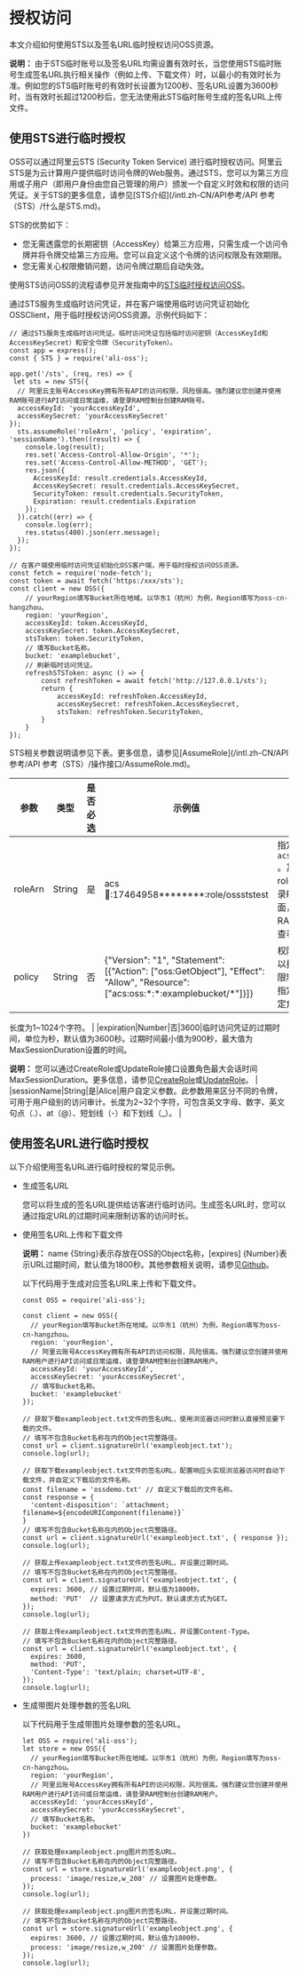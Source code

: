 # 授权访问

本文介绍如何使用STS以及签名URL临时授权访问OSS资源。

**说明：** 由于STS临时账号以及签名URL均需设置有效时长，当您使用STS临时账号生成签名URL执行相关操作（例如上传、下载文件）时，以最小的有效时长为准。例如您的STS临时账号的有效时长设置为1200秒、签名URL设置为3600秒时，当有效时长超过1200秒后，您无法使用此STS临时账号生成的签名URL上传文件。

## 使用STS进行临时授权

OSS可以通过阿里云STS \(Security Token Service\) 进行临时授权访问。阿里云STS是为云计算用户提供临时访问令牌的Web服务。通过STS，您可以为第三方应用或子用户（即用户身份由您自己管理的用户）颁发一个自定义时效和权限的访问凭证。关于STS的更多信息，请参见[STS介绍](/intl.zh-CN/API参考/API 参考（STS）/什么是STS.md)。

STS的优势如下：

-   您无需透露您的长期密钥（AccessKey）给第三方应用，只需生成一个访问令牌并将令牌交给第三方应用。您可以自定义这个令牌的访问权限及有效期限。
-   您无需关心权限撤销问题，访问令牌过期后自动失效。

使用STS访问OSS的流程请参见开发指南中的[STS临时授权访问OSS](/intl.zh-CN/开发指南/数据安全/访问控制/STS临时授权访问OSS.md)。

通过STS服务生成临时访问凭证，并在客户端使用临时访问凭证初始化OSSClient，用于临时授权访问OSS资源。示例代码如下：

```
// 通过STS服务生成临时访问凭证。临时访问凭证包括临时访问密钥（AccessKeyId和AccessKeySecret）和安全令牌（SecurityToken）。
const app = express();
const { STS } = require('ali-oss');

app.get('/sts', (req, res) => {
 let sts = new STS({
  // 阿里云主账号AccessKey拥有所有API的访问权限，风险很高。强烈建议您创建并使用RAM账号进行API访问或日常运维，请登录RAM控制台创建RAM账号。
  accessKeyId: 'yourAccessKeyId',
  accessKeySecret: 'yourAccessKeySecret'
});
  sts.assumeRole('roleArn', 'policy', 'expiration', 'sessionName').then((result) => {
    console.log(result);
    res.set('Access-Control-Allow-Origin', '*');
    res.set('Access-Control-Allow-METHOD', 'GET');
    res.json({
      AccessKeyId: result.credentials.AccessKeyId,
      AccessKeySecret: result.credentials.AccessKeySecret,
      SecurityToken: result.credentials.SecurityToken,
      Expiration: result.credentials.Expiration
    });
  }).catch((err) => {
    console.log(err);
    res.status(400).json(err.message);
  });
});

// 在客户端使用临时访问凭证初始化OSS客户端，用于临时授权访问OSS资源。
const fetch = require('node-fetch');
const token = await fetch('https:/xxx/sts');
const client = new OSS({
    // yourRegion填写Bucket所在地域。以华东1（杭州）为例，Region填写为oss-cn-hangzhou。
    region: 'yourRegion',
    accessKeyId: token.AccessKeyId,
    accessKeySecret: token.AccessKeySecret,
    stsToken: token.SecurityToken,
    // 填写Bucket名称。
    bucket: 'examplebucket',
    // 刷新临时访问凭证。
    refreshSTSToken: async () => {
        const refreshToken = await fetch('http://127.0.0.1/sts');
        return {
            accessKeyId: refreshToken.AccessKeyId,
            accessKeySecret: refreshToken.AccessKeySecret,
            stsToken: refreshToken.SecurityToken,
        }
    }
});
```

STS相关参数说明请参见下表。更多信息，请参见[AssumeRole](/intl.zh-CN/API参考/API 参考（STS）/操作接口/AssumeRole.md)。

|参数|类型|是否必选|示例值|描述|
|--|--|----|---|--|
|roleArn|String|是|acs:ram::17464958\*\*\*\*\*\*\*\*:role/ossststest|指定角色的ARN。格式：`acs:ram::$accountID:role/$roleName` 。其中$accountID为阿里云账号ID，$roleName为RAM角色名称。您可以登录RAM控制台，在RAM角色管理界面，搜索创建的RAM角色后，单击RAM角色名称，在RAM角色详情界面查看和复制角色的ARN信息。 |
|policy|String|否|\{"Version": "1", "Statement": \[\{"Action": \["oss:GetObject"\], "Effect": "Allow", "Resource": \["acs:oss:\*:\*:examplebucket/\*"\]\}\]\}|权限策略。生成STS临时访问凭证时可以指定一个额外的权限策略，以进一步限制STS临时访问凭证的权限。如果不指定则返回的STS临时访问凭证拥有指定角色的所有权限。

长度为1~1024个字符。 |
|expiration|Number|否|3600|临时访问凭证的过期时间，单位为秒，默认值为3600秒。过期时间最小值为900秒，最大值为MaxSessionDuration设置的时间。

**说明：** 您可以通过CreateRole或UpdateRole接口设置角色最大会话时间MaxSessionDuration。更多信息，请参见[CreateRole](/intl.zh-CN/API参考/API参考（RAM）/角色管理接口/CreateRole.md)或[UpdateRole](/intl.zh-CN/API参考/API参考（RAM）/角色管理接口/UpdateRole.md)。 |
|sessionName|String|是|Alice|用户自定义参数。此参数用来区分不同的令牌，可用于用户级别的访问审计。长度为2~32个字符，可包含英文字母、数字、英文句点（.）、at（@）、短划线（-）和下划线（\_）。 |

## 使用签名URL进行临时授权

以下介绍使用签名URL进行临时授权的常见示例。

-   生成签名URL

    您可以将生成的签名URL提供给访客进行临时访问。生成签名URL时，您可以通过指定URL的过期时间来限制访客的访问时长。

-   使用签名URL上传和下载文件

    **说明：** name \{String\}表示存放在OSS的Object名称，\[expires\] \{Number\}表示URL过期时间，默认值为1800秒。其他参数相关说明，请参见[Github](https://github.com/ali-sdk/ali-oss#signatureurlname-options)。

    以下代码用于生成对应签名URL来上传和下载文件。

    ```
    const OSS = require('ali-oss');
    
    const client = new OSS({
      // yourRegion填写Bucket所在地域。以华东1（杭州）为例，Region填写为oss-cn-hangzhou。
      region: 'yourRegion',
      // 阿里云账号AccessKey拥有所有API的访问权限，风险很高。强烈建议您创建并使用RAM用户进行API访问或日常运维，请登录RAM控制台创建RAM用户。
      accessKeyId: 'yourAccessKeyId',
      accessKeySecret: 'yourAccessKeySecret',
      // 填写Bucket名称。
      bucket: 'examplebucket'
    });
    
    // 获取下载exampleobject.txt文件的签名URL，使用浏览器访问时默认直接预览要下载的文件。
    // 填写不包含Bucket名称在内的Object完整路径。
    const url = client.signatureUrl('exampleobject.txt');
    console.log(url);
    
    // 获取下载exampleobject.txt文件的签名URL，配置响应头实现浏览器访问时自动下载文件，并自定义下载后的文件名称。
    const filename = 'ossdemo.txt' // 自定义下载后的文件名称。
    const response = {
      'content-disposition': `attachment; filename=${encodeURIComponent(filename)}`
    }
    // 填写不包含Bucket名称在内的Object完整路径。
    const url = client.signatureUrl('exampleobject.txt', { response });
    console.log(url);
    
    // 获取上传exampleobject.txt文件的签名URL，并设置过期时间。
    // 填写不包含Bucket名称在内的Object完整路径。
    const url = client.signatureUrl('exampleobject.txt', {
      expires: 3600, // 设置过期时间，默认值为1800秒。
      method: 'PUT'  // 设置请求方式为PUT。默认请求方式为GET。
    });
    console.log(url);
    
    // 获取上传exampleobject.txt文件的签名URL，并设置Content-Type。
    // 填写不包含Bucket名称在内的Object完整路径。
    const url = client.signatureUrl('exampleobject.txt', {
      expires: 3600, 
      method: 'PUT',
      'Content-Type': 'text/plain; charset=UTF-8',
    });
    console.log(url);
    ```

-   生成带图片处理参数的签名URL

    以下代码用于生成带图片处理参数的签名URL。

    ```
    let OSS = require('ali-oss');
    let store = new OSS({
      // yourRegion填写Bucket所在地域。以华东1（杭州）为例，Region填写为oss-cn-hangzhou。
      region: 'yourRegion',
      // 阿里云账号AccessKey拥有所有API的访问权限，风险很高。强烈建议您创建并使用RAM用户进行API访问或日常运维，请登录RAM控制台创建RAM用户。
      accessKeyId: 'yourAccessKeyId',
      accessKeySecret: 'yourAccessKeySecret',
      // 填写Bucket名称。
      bucket: 'examplebucket'
    })
    
    // 获取处理exampleobject.png图片的签名URL。
    // 填写不包含Bucket名称在内的Object完整路径。
    const url = store.signatureUrl('exampleobject.png', {
      process: 'image/resize,w_200' // 设置图片处理参数。
    });
    console.log(url);
    
    // 获取处理exampleobject.png图片的签名URL，并设置过期时间。
    // 填写不包含Bucket名称在内的Object完整路径。
    const url = store.signatureUrl('exampleobject.png', { 
      expires: 3600, // 设置过期时间，默认值为1800秒。
      process: 'image/resize,w_200' // 设置图片处理参数。
    });
    console.log(url);
    ```


